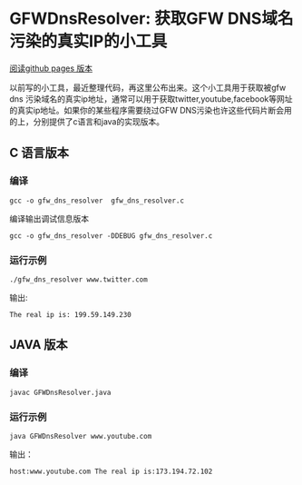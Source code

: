 # GFWDnsResolver: 获取GFW DNS域名污染的真实IP的小工具

[阅读github pages 版本][1]

以前写的小工具，最近整理代码，再这里公布出来。这个小工具用于获取被gfw dns 污染域名的真实ip地址，通常可以用于获取twitter,youtube,facebook等网址的真实ip地址。如果你的某些程序需要绕过GFW DNS污染也许这些代码片断会用的上，分别提供了c语言和java的实现版本。

## C 语言版本

### 编译

    gcc -o gfw_dns_resolver  gfw_dns_resolver.c 

编译输出调试信息版本
    
    gcc -o gfw_dns_resolver -DDEBUG gfw_dns_resolver.c 


### 运行示例

    ./gfw_dns_resolver www.twitter.com

输出:

    The real ip is: 199.59.149.230


## JAVA 版本

### 编译

    javac GFWDnsResolver.java

### 运行示例
    java GFWDnsResolver www.youtube.com

输出：

    host:www.youtube.com The real ip is:173.194.72.102


[1]: http://examplecode.github.io/tools/2014/06/20/the-tools-prevent-dns-cache-pollution/